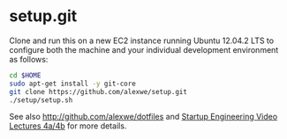 setup.git
=========
Clone and run this on a new EC2 instance running Ubuntu 12.04.2 LTS to
configure both the machine and your individual development environment as
follows:

```sh
cd $HOME
sudo apt-get install -y git-core
git clone https://github.com/alexwe/setup.git
./setup/setup.sh   
```

See also http://github.com/alexwe/dotfiles and
[Startup Engineering Video Lectures 4a/4b](https://class.coursera.org/startup-001/lecture/index)
for more details.





